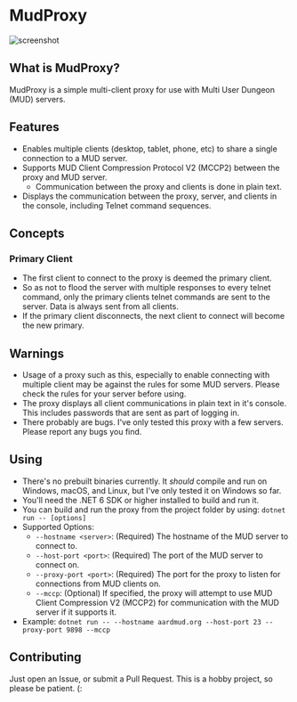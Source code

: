 ﻿# MudProxy
 
![screenshot](https://user-images.githubusercontent.com/114417/163694839-1b3c6dc5-b092-45ed-ade6-afb13d07315d.png)

## What is MudProxy?

MudProxy is a simple multi-client proxy for use with Multi User Dungeon (MUD) servers.

## Features

 * Enables multiple clients (desktop, tablet, phone, etc) to share a single connection to a MUD server.
 * Supports MUD Client Compression Protocol V2 (MCCP2) between the proxy and MUD server.
   * Communication between the proxy and clients is done in plain text.
 * Displays the communication between the proxy, server, and clients in the console, including Telnet command sequences.

## Concepts

### Primary Client

 * The first client to connect to the proxy is deemed the primary client.
 * So as not to flood the server with multiple responses to every telnet command, only the primary clients telnet commands are sent to the server. Data is always sent from all clients.
 * If the primary client disconnects, the next client to connect will become the new primary.

## Warnings

 * Usage of a proxy such as this, especially to enable connecting with multiple client may be against the rules for some MUD servers. Please check the rules for your server before using.
 * The proxy displays all client communications in plain text in it's console. This includes passwords that are sent as part of logging in.
 * There probably are bugs. I've only tested this proxy with a few servers. Please report any bugs you find.

## Using

* There's no prebuilt binaries currently. It *should* compile and run on Windows, macOS, and Linux, but I've only tested it on Windows so far.
* You'll need the .NET 6 SDK or higher installed to build and run it.
* You can build and run the proxy from the project folder by using: `dotnet run -- [options]`
* Supported Options:
  * `--hostname <server>`: (Required) The hostname of the MUD server to connect to.
  * `--host-port <port>`: (Required) The port of the MUD server to connect on.
  * `--proxy-port <port>`: (Required) The port for the proxy to listen for connections from MUD clients on.
  * `--mccp`: (Optional) If specified, the proxy will attempt to use MUD Client Compression V2 (MCCP2) for communication with the MUD server if it supports it.
* Example: `dotnet run -- --hostname aardmud.org --host-port 23 --proxy-port 9898 --mccp`

## Contributing

Just open an Issue, or submit a Pull Request. This is a hobby project, so please be patient. (:
